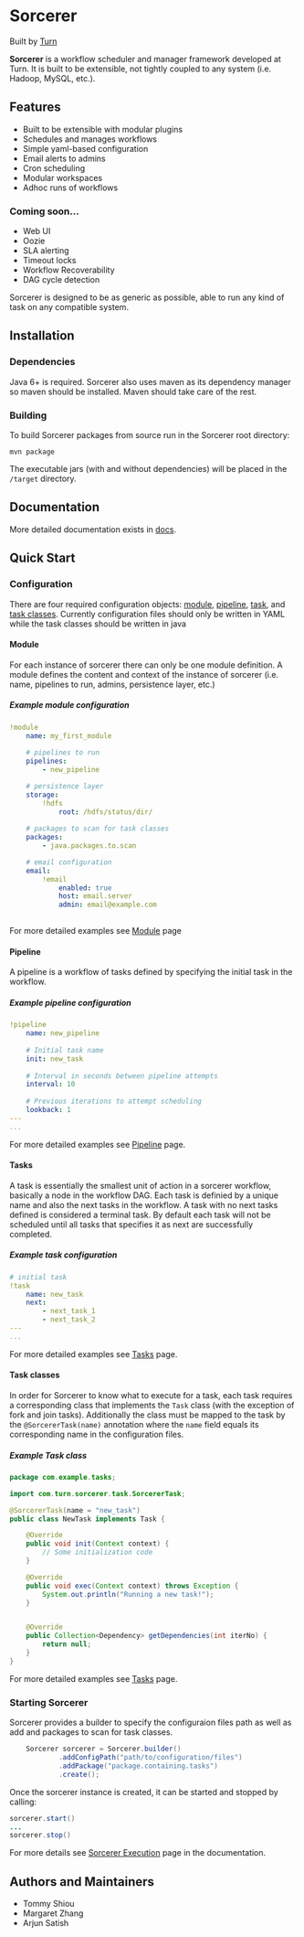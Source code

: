 # Sorcerer

Built by [Turn](https://www.turn.com)

**Sorcerer** is a workflow scheduler and manager framework developed at Turn. It is built to be extensible, not tightly coupled to any system (i.e. Hadoop, MySQL, etc.).

## Features

- Built to be extensible with modular plugins
- Schedules and manages workflows
- Simple yaml-based configuration
- Email alerts to admins
- Cron scheduling
- Modular workspaces
- Adhoc runs of workflows

### Coming soon...
- Web UI
- Oozie
- SLA alerting
- Timeout locks
- Workflow Recoverability
- DAG cycle detection

Sorcerer is designed to be as generic as possible, able to run any kind of task on any compatible system.

## Installation

### Dependencies
Java 6+ is required. Sorcerer also uses maven as its dependency manager so maven should be installed. Maven should take care of the rest.

### Building

To build Sorcerer packages from source run in the Sorcerer root directory:

```
mvn package
```

The executable jars (with and without dependencies) will be placed in the `/target` directory.

## Documentation

More detailed documentation exists in [docs](docs/).


## Quick Start

### Configuration

There are four required configuration objects: [module](#Module), [pipeline](#Pipeline), [task](#Task), and [task classes](#Task_Classes). Currently configuration files should only be written in YAML while the task classes should be written in java

#### Module

For each instance of sorcerer there can only be one module definition. A module defines the content and context of the instance of sorcerer (i.e. name, pipelines to run, admins, persistence layer, etc.)


##### Example module configuration

```YAML
!module
	name: my_first_module
	
	# pipelines to run
	pipelines:
		- new_pipeline

	# persistence layer
	storage:
		!hdfs
			root: /hdfs/status/dir/
			
	# packages to scan for task classes
	packages:
		- java.packages.to.scan

	# email configuration
	email:
		!email
			enabled: true
			host: email.server
			admin: email@example.com
	
```
For more detailed examples see [Module](docs/module.md) page

#### Pipeline

A pipeline is a workflow of tasks defined by specifying the initial task in the workflow. 



##### Example pipeline configuration
```YAML
!pipeline
	name: new_pipeline
	
	# Initial task name
	init: new_task
	
	# Interval in seconds between pipeline attempts
	interval: 10
	
	# Previous iterations to attempt scheduling
	lookback: 1
---
...
```
For more detailed examples see [Pipeline](docs/pipeline.md) page.

#### Tasks

A task is essentially the smallest unit of action in a sorcerer workflow, basically a node in the workflow DAG. Each task is definied by a unique name and also the next tasks in the workflow. A task with no next tasks defined is considered a terminal task. By default each task will not be scheduled until all tasks that specifies it as next are successfully completed.

##### Example task configuration
```YAML
# initial task
!task
    name: new_task
    next:
        - next_task_1
        - next_task_2
---
...
```
For more detailed examples see [Tasks](docs/task.md) page.

#### Task classes

In order for Sorcerer to know what to execute for a task, each task requires a corresponding class that implements the `Task` class (with the exception of fork and join tasks). Additionally the class must be mapped to the task by the `@SorcererTask(name)` annotation where the `name` field equals its corresponding name in the configuration files.

##### Example Task class
```java
package com.example.tasks;

import com.turn.sorcerer.task.SorcererTask;

@SorcererTask(name = "new_task")
public class NewTask implements Task {

	@Override
	public void init(Context context) {
		// Some initialization code
	}

	@Override
	public void exec(Context context) throws Exception {
		System.out.println("Running a new task!");
	}


	@Override
	public Collection<Dependency> getDependencies(int iterNo) {
		return null;
	}
}
```
For more detailed examples see [Tasks](docs/task.md) page.

### Starting Sorcerer

Sorcerer provides a builder to specify the configuraion files path as well as add and packages to scan for task classes.

```java
	Sorcerer sorcerer = Sorcerer.builder()
			.addConfigPath("path/to/configuration/files")
			.addPackage("package.containing.tasks")
			.create();
```
Once the sorcerer instance is created, it can be started and stopped by calling:

```java
sorcerer.start()
...
sorcerer.stop()

```
For more details see [Sorcerer Execution](docs/execution.md) page in the documentation.


## Authors and Maintainers
- Tommy Shiou
- Margaret Zhang
- Arjun Satish
